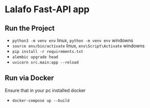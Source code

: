 # Lalafo Fast-API app

## Run the Project

- `python3 -m venv env` linux, `python -m venv env` windowns
- `source env/bin/activate` linux, `env\Script\Activate` windowns
- `pip install -r requirements.txt`
- `alembic upgrade head`
- `uvicorn src.main:app --reload`

## Run via Docker

Ensure that in your pc installed docker

- `docker-compose up --build`

